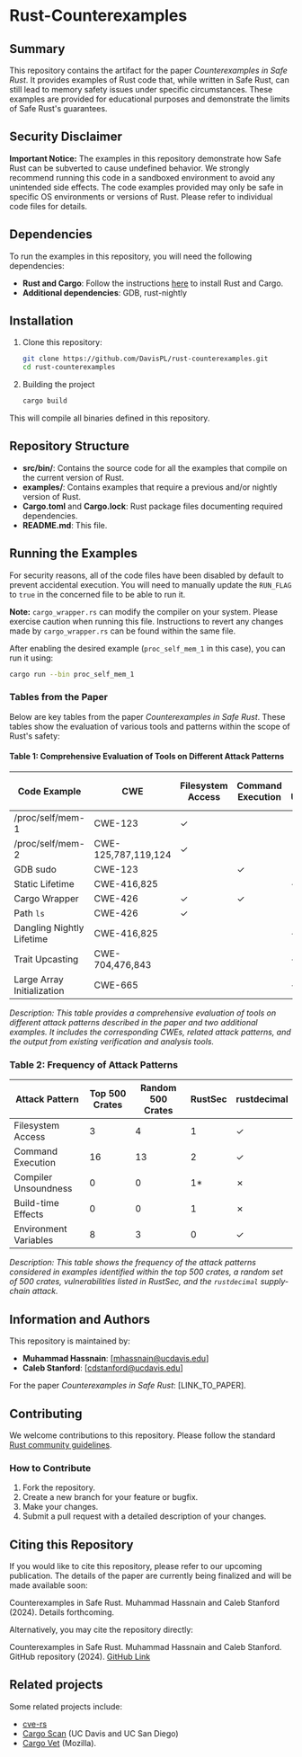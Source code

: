 # Rust-Counterexamples

## Summary

This repository contains the artifact for the paper *Counterexamples in Safe Rust*. It provides examples of Rust code that, while written in Safe Rust, can still lead to memory safety issues under specific circumstances. These examples are provided for educational purposes and demonstrate the limits of Safe Rust's guarantees.

## Security Disclaimer

**Important Notice:** The examples in this repository demonstrate how Safe Rust can be subverted to cause undefined behavior. We strongly recommend running this code in a sandboxed environment to avoid any unintended side effects. The code examples provided may only be safe in specific OS environments or versions of Rust. Please refer to individual code files for details.

## Dependencies

To run the examples in this repository, you will need the following dependencies:

- **Rust and Cargo**: Follow the instructions [here](https://www.rust-lang.org/tools/install) to install Rust and Cargo.
- **Additional dependencies**: GDB, rust-nightly

## Installation

1. Clone this repository:

    ```sh
    git clone https://github.com/DavisPL/rust-counterexamples.git
    cd rust-counterexamples
    ```
2. Building the project 

    ```sh 
    cargo build 
    ```
This will compile all binaries defined in this repository. 

## Repository Structure

- **src/bin/**: Contains the source code for all the examples that compile on the current version of Rust.
- **examples/**: Contains examples that require a previous and/or nightly version of Rust.
- **Cargo.toml** and **Cargo.lock**: Rust package files documenting required dependencies.
- **README.md**: This file.

## Running the Examples

For security reasons, all of the code files have been disabled by default to prevent accidental execution. You will need to manually update the `RUN_FLAG` to `true` in the concerned file to be able to run it.

**Note:** `cargo_wrapper.rs` can modify the compiler on your system. Please exercise caution when running this file. Instructions to revert any changes made by `cargo_wrapper.rs` can be found within the same file.

After enabling the desired example (`proc_self_mem_1` in this case), you can run it using:

```sh
cargo run --bin proc_self_mem_1
```

### Tables from the Paper

Below are key tables from the paper *Counterexamples in Safe Rust*. These tables show the evaluation of various tools and patterns within the scope of Rust's safety:

#### Table 1: Comprehensive Evaluation of Tools on Different Attack Patterns

| **Code Example**             | **CWE**  | **Filesystem Access** | **Command Execution** | **Compiler Unsoundness** | **Build-time Effects** | **Environment Variables** | **Miri** | **Verus** | **Prusti-Dev** | **Flux** | **Rudra** |
|------------------------------|----------|-----------------------|-----------------------|--------------------------|------------------------|---------------------------|----------|-----------|----------------|----------|-----------|
| /proc/self/mem-1             | CWE-123  | ✓                     |                       |                          |                        |                           | ⚠️       | ⚠️        | ⚠️              | ✗        | ✗         |
| /proc/self/mem-2             | CWE-125,787,119,124 | ✓            |                       |                          |                        |                           | ⚠️       | ✗         | ⚠️              | ⚠️       | ✗         |
| GDB sudo                     | CWE-123  |                       | ✓                     |                          |                        |                           | ✗        | —         | ⚠️              | —        | ✗         |
| Static Lifetime              | CWE-416,825 |                      |                       | ✓                        |                        |                           | ✓        | ⚠️        | ⚠️              | ✓        | ✓         |
| Cargo Wrapper                | CWE-426  | ✓                     | ✓                     |                          | ✓                      |                           | ✗        | ✗         | ✗              | ✗        | ✗         |
| Path `ls`                    | CWE-426  | ✓                     |                       |                          |                        | ✓                         | ⚠️       | ✗         | ✗              | ✗        | ✗         |
| Dangling Nightly Lifetime    | CWE-416,825 |                      |                       | ✓                        |                        |                           | ✓        | ⚠️        | ✓              | ⚠️       | ✓         |
| Trait Upcasting              | CWE-704,476,843 |                  |                       | ✓                        |                        |                           | ✓        | ⚠️        | ⚠️              | ⚠️       | ✗         |
| Large Array Initialization   | CWE-665  |                       |                       | ✓                        |                        |                           | ✗        | ✗         | ⚠️              | ⚠️       | ✗         |


*Description: This table provides a comprehensive evaluation of tools on different attack patterns described in the paper and two additional examples. It includes the corresponding CWEs, related attack patterns, and the output from existing verification and analysis tools.*

### Table 2: Frequency of Attack Patterns

| **Attack Pattern**       | **Top 500 Crates** | **Random 500 Crates** | **RustSec** | **rustdecimal** |
|--------------------------|--------------------|-----------------------|-------------|-----------------|
| Filesystem Access        | 3                  | 4                     | 1           | ✓               |
| Command Execution        | 16                 | 13                    | 2           | ✓               |
| Compiler Unsoundness     | 0                  | 0                     | 1*          | ✗               |
| Build-time Effects       | 0                  | 0                     | 1           | ✗               |
| Environment Variables    | 8                  | 3                     | 0           | ✓               |


*Description: This table shows the frequency of the attack patterns considered in examples identified within the top 500 crates, a random set of 500 crates, vulnerabilities listed in RustSec, and the `rustdecimal` supply-chain attack.*


## Information and Authors

This repository is maintained by:

- **Muhammad Hassnain**: [mhassnain@ucdavis.edu]
- **Caleb Stanford**: [cdstanford@ucdavis.edu]

For the paper *Counterexamples in Safe Rust*: [LINK_TO_PAPER].

## Contributing

We welcome contributions to this repository. Please follow the standard [Rust community guidelines](https://www.rust-lang.org/community).

### How to Contribute

1. Fork the repository.
2. Create a new branch for your feature or bugfix.
3. Make your changes.
4. Submit a pull request with a detailed description of your changes.

## Citing this Repository

If you would like to cite this repository, please refer to our upcoming publication. The details of the paper are currently being finalized and will be made available soon:

Counterexamples in Safe Rust. Muhammad Hassnain and Caleb Stanford (2024). Details forthcoming.

Alternatively, you may cite the repository directly:

Counterexamples in Safe Rust. Muhammad Hassnain and Caleb Stanford. GitHub repository (2024). [GitHub Link](https://github.com/DavisPL/rust-counterexamples)

## Related projects

Some related projects include:

* [cve-rs](https://github.com/Speykious/cve-rs)
* [Cargo Scan](https://github.com/PLSysSec/cargo-scan) (UC Davis and UC San Diego)
* [Cargo Vet](https://github.com/mozilla/cargo-vet) (Mozilla).
